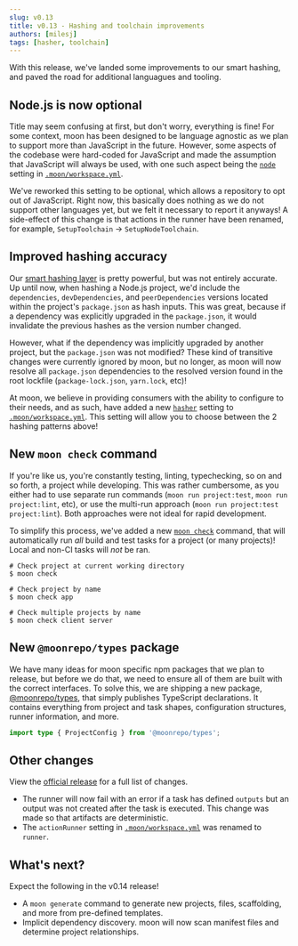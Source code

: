 ```yaml
---
slug: v0.13
title: v0.13 - Hashing and toolchain improvements
authors: [milesj]
tags: [hasher, toolchain]
---
```


With this release, we've landed some improvements to our smart hashing, and paved the road for
additional languagues and tooling.

<!--truncate-->

## Node.js is now optional

Title may seem confusing at first, but don't worry, everything is fine! For some context, moon has
been designed to be language agnostic as we plan to support more than JavaScript in the future.
However, some aspects of the codebase were hard-coded for JavaScript and made the assumption that
JavaScript will always be used, with one such aspect being the
[`node`](../docs/config/workspace#node) setting in
[`.moon/workspace.yml`](../docs/config/workspace).

We've reworked this setting to be optional, which allows a repository to opt out of JavaScript.
Right now, this basically does nothing as we do not support other languages yet, but we felt it
necessary to report it anyways! A side-effect of this change is that actions in the runner have been
renamed, for example, `SetupToolchain` -> `SetupNodeToolchain`.

## Improved hashing accuracy

Our [smart hashing layer](../docs/concepts/cache#hashing) is pretty powerful, but was not entirely
accurate. Up until now, when hashing a Node.js project, we'd include the `dependencies`,
`devDependencies`, and `peerDependencies` versions located within the project's `package.json` as
hash inputs. This was great, because if a dependency was explicitly upgraded in the `package.json`,
it would invalidate the previous hashes as the version number changed.

However, what if the dependency was implicitly upgraded by another project, but the `package.json`
was not modified? These kind of transitive changes were currently ignored by moon, but no longer, as
moon will now resolve all `package.json` dependencies to the resolved version found in the root
lockfile (`package-lock.json`, `yarn.lock`, etc)!

At moon, we believe in providing consumers with the ability to configure to their needs, and as
such, have added a new [`hasher`](../docs/config/workspace#hasher) setting to
[`.moon/workspace.yml`](../docs/config/workspace). This setting will allow you to choose between the
2 hashing patterns above!

## New `moon check` command

If you're like us, you're constantly testing, linting, typechecking, so on and so forth, a project
while developing. This was rather cumbersome, as you either had to use separate run commands
(`moon run project:test`, `moon run project:lint`, etc), or use the multi-run approach
(`moon run project:test project:lint`). Both approaches were not ideal for rapid development.

To simplify this process, we've added a new [`moon check`](../docs/commands/check) command, that
will automatically run _all_ build and test tasks for a project (or many projects)! Local and non-CI
tasks will _not_ be ran.

```shell
# Check project at current working directory
$ moon check

# Check project by name
$ moon check app

# Check multiple projects by name
$ moon check client server
```

## New `@moonrepo/types` package

We have many ideas for moon specific npm packages that we plan to release, but before we do that, we
need to ensure all of them are built with the correct interfaces. To solve this, we are shipping a
new package, [@moonrepo/types](https://www.npmjs.com/package/@moonrepo/types), that simply publishes
TypeScript declarations. It contains everything from project and task shapes, configuration
structures, runner information, and more.

```ts
import type { ProjectConfig } from '@moonrepo/types';
```

## Other changes

View the
[official release](https://github.com/moonrepo/moon/releases/tag/%40moonrepo%2Fcli%400.13.0) for a
full list of changes.

- The runner will now fail with an error if a task has defined `outputs` but an output was not
  created after the task is executed. This change was made so that artifacts are deterministic.
- The `actionRunner` setting in [`.moon/workspace.yml`](../docs/config/workspace) was renamed to
  `runner`.

## What's next?

Expect the following in the v0.14 release!

- A `moon generate` command to generate new projects, files, scaffolding, and more from pre-defined
  templates.
- Implicit dependency discovery. moon will now scan manifest files and determine project
  relationships.
